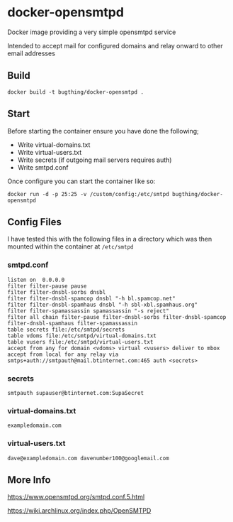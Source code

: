 # docker-opensmtpd

Docker image providing a very simple opensmtpd service

Intended to accept mail for configured domains and relay onward to other email addresses

## Build

    docker build -t bugthing/docker-opensmtpd .

## Start

Before starting the container ensure you have done the following;

 - Write virtual-domains.txt
 - Write virtual-users.txt
 - Write secrets (if outgoing mail servers requires auth)
 - Write smtpd.conf

Once configure you can start the container like so:

    docker run -d -p 25:25 -v /custom/config:/etc/smtpd bugthing/docker-opensmtpd

## Config Files

I have tested this with the following files in a directory which was then mounted within the container at `/etc/smtpd`

### smtpd.conf

    listen on  0.0.0.0
    filter filter-pause pause
    filter filter-dnsbl-sorbs dnsbl
    filter filter-dnsbl-spamcop dnsbl "-h bl.spamcop.net"
    filter filter-dnsbl-spamhaus dnsbl "-h sbl-xbl.spamhaus.org"
    filter filter-spamassassin spamassassin "-s reject"
    filter all chain filter-pause filter-dnsbl-sorbs filter-dnsbl-spamcop filter-dnsbl-spamhaus filter-spamassassin
    table secrets file:/etc/smtpd/secrets
    table vdoms file:/etc/smtpd/virtual-domains.txt
    table vusers file:/etc/smtpd/virtual-users.txt
    accept from any for domain <vdoms> virtual <vusers> deliver to mbox
    accept from local for any relay via smtps+auth://smtpauth@mail.btinternet.com:465 auth <secrets>

### secrets

    smtpauth supauser@btinternet.com:SupaSecret

### virtual-domains.txt

    exampledomain.com

### virtual-users.txt

    dave@exampledomain.com davenumber100@googlemail.com

## More Info

https://www.opensmtpd.org/smtpd.conf.5.html

https://wiki.archlinux.org/index.php/OpenSMTPD

